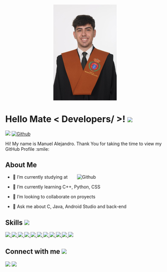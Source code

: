<p align="center">
    <img width="200" src="https://github.com/veleto01/veleto01/blob/main/Fotos/fotoPerfil.JPG">
</p>

<h1> Hello Mate < Developers/ >! <img src = "https://raw.githubusercontent.com/MartinHeinz/MartinHeinz/master/wave.gif" width = 30px> </h1>
<p align='center'>
</p>



![](https://komarev.com/ghpvc/?veleto01=veleto01)
[![Github](https://img.shields.io/github/followers/veleto01?label=Follow&style=social)](https://github.com/veleto01)

<div size='20px'> Hi! My name is Manuel Alejandro. Thank You for taking the time to view my GitHub Profile :smile: 
</div>

<h2> About Me </h2>

<img width="55%" align="right" alt="Github" src="https://raw.githubusercontent.com/onimur/.github/master/.resources/git-header.svg" />

- 🔭 I’m currently studying at
  
- 🌱 I’m currently learning C++, Python, CSS
  
- 👯 I’m looking to collaborate on proyects
  
- 💬 Ask me about C, Java, Android Studio and back-end 
  

<h2> Skills <img src = "https://media2.giphy.com/media/QssGEmpkyEOhBCb7e1/giphy.gif?cid=ecf05e47a0n3gi1bfqntqmob8g9aid1oyj2wr3ds3mg700bl&rid=giphy.gif" width = 32px> </h2>
<a href= https://wiki.python.org/moin/FrontPage > <img width ='32px' src ='https://raw.githubusercontent.com/rahulbanerjee26/githubAboutMeGenerator/main/icons/python.svg'> </a>
<a href= https://www.java.com/es/ > <img width ='32px' src 
='https://github.com/rahulbanerjee26/githubProfileReadmeGenerator/blob/main/icons/java.svg'> </a>
<a href= https://www.w3schools.com/c/c_intro.php> <img width ='32px' src ='https://raw.githubusercontent.com/rahulbanerjee26/githubAboutMeGenerator/main/icons/c.svg'> </a>
<a href= https://github.com/Aditya664?tab=repositories&q=&type=&language=cpp&sort= > <img width ='32px' src ='https://raw.githubusercontent.com/rahulbanerjee26/githubAboutMeGenerator/main/icons/cpp.svg'> </a>
<a href= https://github.com/Aditya664?tab=repositories&q=&type=&language=css&sort= > <img width ='32px' src ='https://raw.githubusercontent.com/rahulbanerjee26/githubAboutMeGenerator/main/icons/css.svg'> </a>
<a href= https://github.com/Aditya664?tab=repositories&q=&type=&language=html&sort= > <img width ='32px' src ='https://raw.githubusercontent.com/rahulbanerjee26/githubAboutMeGenerator/main/icons/html.svg'> </a>
<a href= https://github.com/Aditya664?tab=repositories&q=&type=&language=android&sort= > <img width ='32px' src ='https://raw.githubusercontent.com/rahulbanerjee26/githubAboutMeGenerator/main/icons/android.svg'> </a>
<a href= https://www.docker.com/> <img width ='32px' src 
='https://github.com/rahulbanerjee26/githubProfileReadmeGenerator/blob/main/icons/docker.svg'> </a>
<a href= https://tldp.org/HOWTO/Bash-Prog-Intro-HOWTO.html> <img width ='32px' src 
='https://github.com/rahulbanerjee26/githubProfileReadmeGenerator/blob/main/icons/bash.svg'> </a>
<a href= https://www.haskell.org/> <img width ='32px' src 
='https://github.com/rahulbanerjee26/githubProfileReadmeGenerator/blob/main/icons/haskell.svg'> </a>
<a href= https://www.mysql.com/> <img width ='32px' src 
='https://github.com/rahulbanerjee26/githubProfileReadmeGenerator/blob/main/icons/mysql.svg'> </a>


<h2> Connect with me <img src='https://raw.githubusercontent.com/ShahriarShafin/ShahriarShafin/main/Assets/handshake.gif' width="100px"> </h2>
<a href = 'https://www.linkedin.com/in/alejandro-jim%C3%A9nez-fern%C3%A1ndez-b64985218/'> <img width = '32px' align= 'center' src="https://raw.githubusercontent.com/rahulbanerjee26/githubAboutMeGenerator/main/icons/linked-in-alt.svg"/></a> 
<a href = 'https://github.com/veleto01'> <img width = '32px' align= 'center' src="https://raw.githubusercontent.com/rahulbanerjee26/githubAboutMeGenerator/main/icons/github.svg"/></a>

  
<br>
<br>
  <br>
  

<br>
